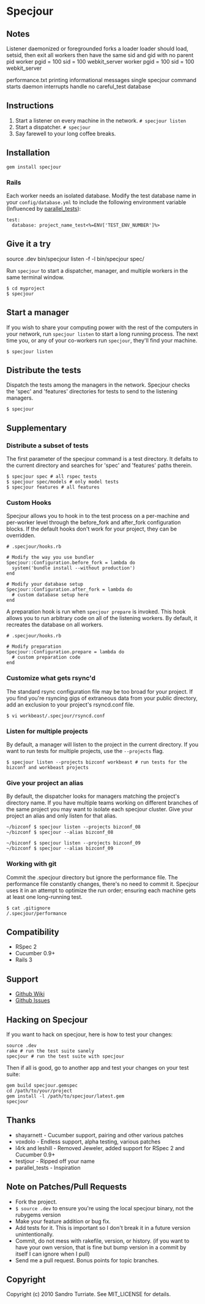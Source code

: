# Specjour

## Notes
  Listener daemonized or foregrounded
    forks a loader
      loader should load, setsid, then exit
        all workers then have the same sid and gid with no parent pid
        worker pgid = 100 sid = 100
          webkit_server
        worker pgid = 100 sid = 100
          webkit_server

  performance.txt
  printing informational messages
  single specjour command starts daemon
  interrupts
  handle no careful_test database


## Instructions

1. Start a listener on every machine in the network. `# specjour listen`
2. Start a dispatcher. `# specjour`
3. Say farewell to your long coffee breaks.

## Installation
    gem install specjour

### Rails
Each worker needs an isolated database. Modify the test database name in your
`config/database.yml` to include the following environment variable (Influenced
by [parallel\_tests](http://github.com/grosser/parallel_tests)):

    test:
      database: project_name_test<%=ENV['TEST_ENV_NUMBER']%>

## Give it a try

  source .dev
  bin/specjour listen -f -l
  bin/specjour spec/


Run `specjour` to start a dispatcher, manager, and multiple workers in the same
terminal window.

    $ cd myproject
    $ specjour

## Start a manager
If you wish to share your computing power with the rest of the computers in your network, run `specjour listen` to start a long running process. The next time you, or any of your co-workers run `specjour`, they'll find your machine.

    $ specjour listen

## Distribute the tests
Dispatch the tests among the managers in the network. Specjour checks the
'spec' and 'features' directories for tests to send to the listening
managers.

    $ specjour

## Supplementary

### Distribute a subset of tests
The first parameter of the specjour command is a test directory. It defalts to
the current directory and searches for 'spec' and 'features' paths therein.

    $ specjour spec # all rspec tests
    $ specjour spec/models # only model tests
    $ specjour features # all features

### Custom Hooks
Specjour allows you to hook in to the test process on a per-machine and
per-worker level through the before\_fork and after\_fork configuration blocks.
If the default hooks don't work for your project, they can be overridden.

    # .specjour/hooks.rb

    # Modify the way you use bundler
    Specjour::Configuration.before_fork = lambda do
      system('bundle install --without production')
    end

    # Modify your database setup
    Specjour::Configuration.after_fork = lambda do
      # custom database setup here
    end

A preparation hook is run when `specjour prepare` is invoked. This hook allows
you to run arbitrary code on all of the listening workers. By default, it
recreates the database on all workers.

    # .specjour/hooks.rb

    # Modify preparation
    Specjour::Configuration.prepare = lambda do
      # custom preparation code
    end

### Customize what gets rsync'd
The standard rsync configuration file may be too broad for your
project. If you find you're rsyncing gigs of extraneous data from your public
directory, add an exclusion to your project's rsyncd.conf file.

    $ vi workbeast/.specjour/rsyncd.conf

### Listen for multiple projects
By default, a manager will listen to the project in the current directory. If you want to run tests for multiple projects, use the `--projects` flag.

    $ specjour listen --projects bizconf workbeast # run tests for the bizconf and workbeast projects

### Give your project an alias
By default, the dispatcher looks for managers matching the project's directory name. If you have multiple teams working on different branches of the same project you may want to isolate each specjour cluster. Give your project an alias and only listen for that alias.

    ~/bizconf $ specjour listen --projects bizconf_08
    ~/bizconf $ specjour --alias bizconf_08

    ~/bizconf $ specjour listen --projects bizconf_09
    ~/bizconf $ specjour --alias bizconf_09

### Working with git
Commit the .specjour directory but ignore the performance file. The performance
file constantly changes, there's no need to commit it. Specjour uses it in an
attempt to optimize the run order; ensuring each machine gets at least one
long-running test.

    $ cat .gitignore
    /.specjour/performance

## Compatibility

* RSpec 2
* Cucumber 0.9+
* Rails 3

## Support

* [Github Wiki](https://github.com/sandro/specjour/wiki/)
* [Github Issues](https://github.com/sandro/specjour/issues)

## Hacking on Specjour
If you want to hack on specjour, here is how to test your changes:

    source .dev
    rake # run the test suite sanely
    specjour # run the test suite with specjour

Then if all is good, go to another app and test your changes on your test suite:

    gem build specjour.gemspec
    cd /path/to/your/project
    gem install -l /path/to/specjour/latest.gem
    specjour

## Thanks

* shayarnett - Cucumber support, pairing and other various patches
* voxdolo - Endless support, alpha testing, various patches
* l4rk and leshill - Removed Jeweler, added support for RSpec 2 and Cucumber 0.9+
* testjour - Ripped off your name
* parallel\_tests - Inspiration

## Note on Patches/Pull Requests

* Fork the project.
* `$ source .dev` to ensure you're using the local specjour binary, not the
  rubygems version
* Make your feature addition or bug fix.
* Add tests for it. This is important so I don't break it in a
  future version unintentionally.
* Commit, do not mess with rakefile, version, or history.
  (if you want to have your own version, that is fine but bump version in a commit by itself I can ignore when I pull)
* Send me a pull request. Bonus points for topic branches.

## Copyright

Copyright (c) 2010 Sandro Turriate. See MIT\_LICENSE for details.
